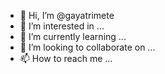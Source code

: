- 👋 Hi, I’m @gayatrimete
- 👀 I’m interested in ...
- 🌱 I’m currently learning ...
- 💞️ I’m looking to collaborate on ...
- 📫 How to reach me ...

<!---
gayatrimete/gayatrimete is a ✨ special ✨ repository because its `README.md` (this file) appears on your GitHub profile.
You can click the Preview link to take a look at your changes.
--->
